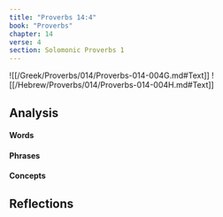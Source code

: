 ```yaml
---
title: "Proverbs 14:4"
book: "Proverbs"
chapter: 14
verse: 4
section: Solomonic Proverbs 1
---
```

![[/Greek/Proverbs/014/Proverbs-014-004G.md#Text]]
![[/Hebrew/Proverbs/014/Proverbs-014-004H.md#Text]]

## Analysis

#### Words

#### Phrases

#### Concepts

## Reflections
